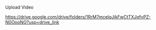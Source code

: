 Upload Video 

https://drive.google.com/drive/folders/1RrM7mcelqJikFwCtTXJqfvPZ-N0OooNG?usp=drive_link


